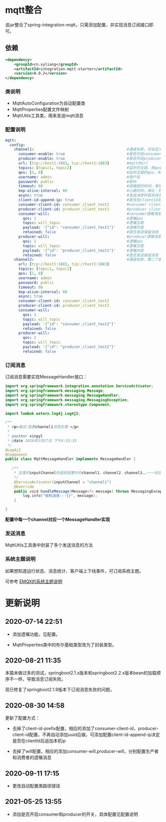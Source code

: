 # mqtt整合

该jar整合了spring-integration-mqtt，只需添加配置，并实现消息订阅接口即可。

## 依赖
```xml
<dependency>
    <groupId>cn.xyliang</groupId>
    <artifactId>integration-mqtt-starter</artifactId>
    <version>0.0.2</version>
</dependency>
```

### 类说明
* MqttAutoConfiguration为自动配置类
* MqttProperties配置文件映射
* MqttUtils工具类，用来发送mqtt消息

### 配置说明

```yml
mqtt:
  config: 
    channel1:                                          #通道名称，可自定义，订阅消息时需要该名称
      consumer-enable: true                            #是否开启consumer，默认开启
      producer-enable: true                            #是否开启producer，默认开启    
      url: [tcp://host1:1883, tcp://host1:1883]        #mqtt的url
      topics: [topic1, topic2]                         #监听的主题，和qos一一对应
      qos: [1, 0]                                      #监听主题的qos，和主题一一对应
      username: admin                                  #用户名
      password: public                                 #密码
      timeout: 60                                      #连接超时时间，单位：秒
      kep-alive-interval: 60                           #心跳时间，单位：秒
      async: true                                      #发送消息时是否异步发送
      client-id-append-ip: true                        #是否在clientId后面追加本机ip，因为clientid是唯一值，集群环境下不能使用相同的clientid，追加ip可解决该问题
      consumer-client-id: consumer_client_test1        #consumer client id配置
      producer-client-id: producer_client_test1        #producer client id配置
      consumer-will:                                   #consumer遗嘱消息配置
        qos: 1                                         #遗嘱qos
        topic: will_topic                              #遗嘱主题
        payload: '{"id": "consumer_client_test1"}'     #遗嘱内容
        retained: false                                #是否发送保留消息
      producer-will:                                   #producer遗嘱消息配置
        qos: 1                                         #遗嘱qos
        topic: will_topic                              #遗嘱主题
        payload: '{"id": "producer_client_test1"}'     #遗嘱内容
        retained: false                                #是否发送保留消息
    channel2:                                          #通道名称，第二个配置
      url: [tcp://host1:1883, tcp://host1:1883]
      topics: [topic1, topic2]
      qos: [1, 0]
      username: admin
      password: public
      timeout: 60
      kep-alive-interval: 60
      async: true
      consumer-client-id: consumer_client_test2
      producer-client-id: producer_client_test2
      consumer-will: 
        qos: 1
        topic: will_topic
        payload: '{"id": "consumer_client_test2"}'
        retained: false
      producer-will: 
        qos: 1
        topic: will_topic
        payload: '{"id": "producer_client_test2"}'
        retained: false
```

### 订阅消息
订阅消息需要实现MessageHandler接口：


```java
import org.springframework.integration.annotation.ServiceActivator;
import org.springframework.messaging.Message;
import org.springframework.messaging.MessageHandler;
import org.springframework.messaging.MessagingException;
import org.springframework.stereotype.Component;

import lombok.extern.log4j.Log4j2;

/**
 * <p>描述:配置channel1消息处理 </p>
 * 
 * @author xingyl
 * @date 2020年3月27日 下午6:33:35
 */
@Log4j2
@Component
public class MqttMessageHandler implements MessageHandler {
    
   /**
	* 这里的inputChannel的值和配置中的channel1，channel2，channel3……一一对应
	*/
    @ServiceActivator(inputChannel = "channel1")
    @Override
    public void handleMessage(Message<?> message) throws MessagingException {
        log.info("收到消息---{}", message);
    }

}
```

**配置中每一个channel对应一个MessageHandler实现**

### 发送消息 

MqttUtils工具类中封装了多个发送消息的方法

### 系统主题说明

如果想知道运行状态、消息统计、客户端上下线事件，可订阅系统主题。

可参考 [EMQX的系统主题说明](https://docs.emqx.net/broker/latest/cn/advanced/system-topic.html)


# 更新说明

## 2020-07-14 22:51

* 添加遗嘱功能，见配置。

* MqttProperties类中的布尔基础类型改为了封装类型。

## 2020-08-21 11:35

本猿未做过多的测试，springboot2.1.x版本和springboot2.2.x版本bean的加载顺序不一样，导致消息订阅失败。

现已修复了springboot2.1.9版本下订阅消息失败的问题。

## 2020-08-30 14:58

更新了配置方式：
* 去掉了client-id-prefix配置，相应的添加了consumer-client-id，producer-client-id配置，不再自动添加uuid后缀，可添加配置client-id-append-ip决定是否在clientId后追加本机ip

* 去掉了will配置，相应的添加consumer-will,producer-will，分别配置生产者和消费者的遗嘱消息

## 2020-09-11 17:15

* 更改自动配置类路径错误

## 2021-05-25 13:55

* 添加是否开启consumer和producer的开关，具体配置见配置说明